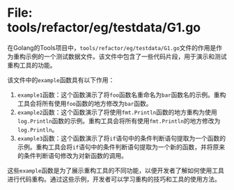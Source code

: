 # File: tools/refactor/eg/testdata/G1.go

在Golang的Tools项目中，`tools/refactor/eg/testdata/G1.go`文件的作用是作为重构示例的一个测试数据文件。该文件中包含了一些代码片段，用于演示和测试重构工具的功能。

该文件中的`example`函数具有以下作用：
1. `example1`函数：这个函数演示了将`foo`函数名重命名为`bar`函数名的示例。重构工具会将所有使用`foo`函数的地方修改为`bar`函数。
2. `example2`函数：这个函数演示了将使用`fmt.Println`函数的地方重构为使用`log.Println`函数的示例。重构工具会将所有使用`fmt.Println`的地方修改为`log.Println`。
3. `example3`函数：这个函数演示了将`if`语句中的条件判断语句提取为一个函数的示例。重构工具会将`if`语句中的条件判断语句提取为一个新的函数，并将原来的条件判断语句修改为对新函数的调用。

这些`example`函数是为了展示重构工具的不同功能，以便开发者了解如何使用工具进行代码重构。通过这些示例，开发者可以学习重构的技巧和工具的使用方法。

